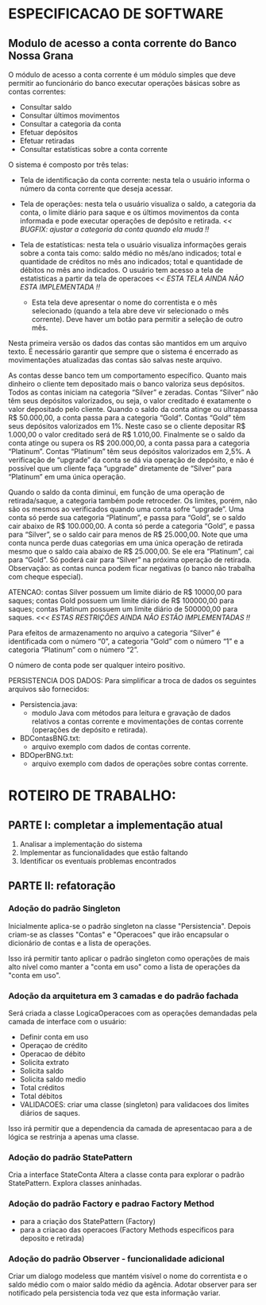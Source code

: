 # ESPECIFICACAO DE SOFTWARE
## Modulo de acesso a conta corrente do Banco Nossa Grana

O módulo de acesso a conta corrente é um módulo simples que deve permitir ao funcionário do banco executar operações básicas sobre as contas correntes:
* Consultar saldo
* Consultar últimos movimentos
* Consultar a categoria da conta
* Efetuar depósitos
* Efetuar retiradas
* Consultar estatísticas sobre a conta corrente

O sistema é composto por três telas:
* Tela de identificação da conta corrente: nesta tela o usuário informa o número da conta corrente que deseja acessar.

* Tela de operações: nesta tela o usuário visualiza o saldo, a categoria da conta, o limite diário para saque e os últimos movimentos da conta informada e pode executar operações de depósito e retirada. *<< BUGFIX: ajustar a categoria da conta quando ela muda !!*

* Tela de estatísticas: nesta tela o usuário visualiza informações gerais sobre a conta tais como: saldo médio no mês/ano indicados; total e quantidade de créditos no mês ano indicados; total e quantidade de débitos no mês ano indicados. O usuário tem acesso a tela de estatisticas a partir da tela de operacoes  *<< ESTA TELA AINDA NÃO ESTA IMPLEMENTADA !!*

  * Esta tela deve apresentar o nome do correntista e o mês selecionado (quando a tela abre deve vir selecionado o mês corrente). Deve haver um botão para permitir a seleção de outro mês.

Nesta primeira versão os dados das contas são mantidos em um arquivo texto. É necessário garantir que sempre que o sistema é encerrado as movimentações atualizadas das contas são salvas neste arquivo.

As contas desse banco tem um comportamento específico. Quanto mais dinheiro o cliente tem depositado mais o banco valoriza seus depósitos. Todos as contas iniciam na categoria “Silver” e zeradas. Contas “Silver” não têm seus depósitos valorizados, ou seja, o valor creditado é exatamente o valor depositado pelo cliente. Quando o saldo da conta atinge ou ultrapassa R$ 50.000,00, a conta passa para a categoria “Gold”. Contas “Gold” têm seus depósitos valorizados em 1%. Neste caso se o cliente depositar R$ 1.000,00 o valor creditado será de R$ 1.010,00. Finalmente se o saldo da conta atinge ou supera os R$ 200.000,00, a conta passa para a categoria “Platinum”. Contas “Platinum” têm seus depósitos valorizados em 2,5%. A verificação de “upgrade” da conta se dá via operação de depósito, e não é possível que um cliente faça “upgrade” diretamente de “Silver” para “Platinum” em uma única operação.

Quando o saldo da conta diminui, em função de uma operação de retirada/saque, a categoria também pode retroceder. Os limites, porém, não são os mesmos ao verificados quando uma conta sofre “upgrade”. Uma conta só perde sua categoria “Platinum”, e passa para “Gold”, se o saldo cair abaixo de R$ 100.000,00. A conta só perde a categoria “Gold”, e passa para “Silver”, se o saldo cair para menos de R$ 25.000,00. Note que uma conta nunca perde duas categorias em uma única operação de retirada mesmo que o saldo caia abaixo de R$ 25.000,00. Se ele era “Platinum”, cai para “Gold”. Só poderá cair para “Silver” na próxima operação de retirada. Observação: as contas nunca podem ficar negativas (o banco não trabalha com cheque especial).

ATENCAO: contas Silver possuem um limite diário de R$ 10000,00 para saques; contas Gold possuem um limite diário de R$ 100000,00 para saques; contas Platinum possuem um limite diário de 500000,00 para saques. *<<< ESTAS RESTRIÇÕES AINDA NÃO ESTÃO IMPLEMENTADAS !!*

Para efeitos de armazenamento no arquivo a categoria “Silver” é identificada com o número “0”, a categoria “Gold” com o número “1” e a categoria “Platinum” com o número “2”.

O número de conta pode ser qualquer inteiro positivo.

PERSISTENCIA DOS DADOS:
Para simplificar a troca de dados os seguintes arquivos são fornecidos:

* Persistencia.java:
  * modulo Java com métodos para leitura e gravação de dados relativos a contas corrente e movimentações de contas corrente (operações de depósito e retirada).
* BDContasBNG.txt:
  * arquivo exemplo com dados de contas corrente.
* BDOperBNG.txt:
  * arquivo exemplo com dados de operações sobre contas corrente.

# ROTEIRO DE TRABALHO:

## PARTE I: completar a implementação atual
1) Analisar a implementação do sistema
2) Implementar as funcionalidades que estão faltando
3) Identificar os eventuais problemas encontrados

## PARTE II: refatoração

### Adoção do padrão Singleton
Inicialmente aplica-se o padrão singleton na classe "Persistencia".
Depois criam-se as classes "Contas" e "Operacoes" que irão
encapsular o dicionário de contas e a lista de operações.

Isso irá permitir tanto aplicar o padrão singleton como
operações de mais alto nível como manter a "conta em uso" como a
lista de operações da "conta em uso".

### Adoção da arquitetura em 3 camadas e do padrão fachada
Será criada a classe LogicaOperacoes com as operações
demandadas pela camada de interface com o usuário:
* Definir conta em uso
* Operaçao de crédito
* Operacao de débito
* Solicita extrato
* Solicita saldo
* Solicita saldo medio
* Total créditos
* Total débitos
* VALIDACOES: criar uma classe (singleton) para validacoes dos limites diários de saques.

Isso irá permitir que a dependencia da camada de 
apresentacao para a de lógica se restrinja a apenas
uma classe.

### Adoção do padrão StatePattern
Cria a interface StateConta
Altera a classe conta para explorar o padrão StatePattern. 
Explora classes aninhadas.

### Adoção do padrão Factory e padrao Factory Method
* para a criação dos StatePattern (Factory)
* para a criacao das operacoes (Factory Methods especificos para deposito e retirada)

### Adoção do padrão Observer - funcionalidade adicional
Criar um dialogo modeless que mantém visível o nome do correntista e o saldo médio com o maior saldo médio da agência. Adotar observer para ser notificado pela persistencia toda vez que esta informação variar.


